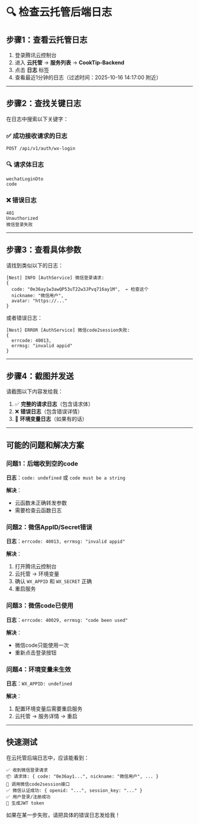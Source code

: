# 🔍 检查云托管后端日志

## 步骤1：查看云托管日志

1. 登录腾讯云控制台
2. 进入 **云托管** → **服务列表** → **CookTip-Backend**
3. 点击 **日志** 标签
4. 查看最近1分钟的日志（过滤时间：2025-10-16 14:17:00 附近）

---

## 步骤2：查找关键日志

在日志中搜索以下关键字：

### ✅ 成功接收请求的日志
```
POST /api/v1/auth/wx-login
```

### 🔍 请求体日志
```
wechatLoginDto
code
```

### ❌ 错误日志
```
401
Unauthorized
微信登录失败
```

---

## 步骤3：查看具体参数

请找到类似以下的日志：

```
[Nest] INFO [AuthService] 微信登录请求:
{
  code: "0e36ay1w3awQP53uT22w3JPvq716ay1M",  ← 检查这个
  nickname: "微信用户",
  avatar: "https://..."
}
```

或者错误日志：

```
[Nest] ERROR [AuthService] 微信code2session失败:
{
  errcode: 40013,
  errmsg: "invalid appid"
}
```

---

## 步骤4：截图并发送

请截图以下内容发给我：

1. ✅ **完整的请求日志**（包含请求体）
2. ❌ **错误日志**（包含错误详情）
3. 🔧 **环境变量日志**（如果有的话）

---

## 可能的问题和解决方案

### 问题1：后端收到空的code
**日志**：`code: undefined` 或 `code must be a string`

**解决**：
- 云函数未正确转发参数
- 需要检查云函数日志

### 问题2：微信AppID/Secret错误
**日志**：`errcode: 40013, errmsg: "invalid appid"`

**解决**：
1. 打开腾讯云控制台
2. 云托管 → 环境变量
3. 确认 `WX_APPID` 和 `WX_SECRET` 正确
4. 重启服务

### 问题3：微信code已使用
**日志**：`errcode: 40029, errmsg: "code been used"`

**解决**：
- 微信code只能使用一次
- 重新点击登录按钮

### 问题4：环境变量未生效
**日志**：`WX_APPID: undefined`

**解决**：
1. 配置环境变量后需要重启服务
2. 云托管 → 服务详情 → 重启

---

## 快速测试

在云托管后端日志中，应该能看到：

```
✅ 收到微信登录请求
📦 请求体: { code: "0e36ay1...", nickname: "微信用户", ... }
🔑 调用微信code2session接口
✅ 微信认证成功: { openid: "...", session_key: "..." }
✅ 用户登录/注册成功
🎫 生成JWT token
```

如果在某一步失败，请把具体的错误日志发给我！

